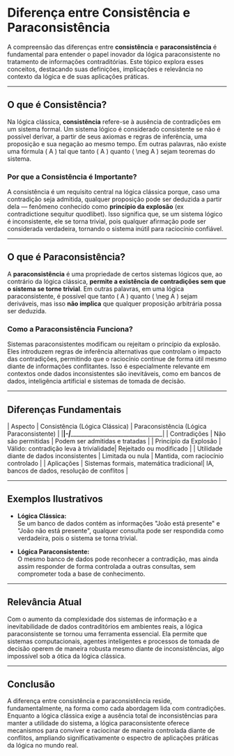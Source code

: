 
# Diferença entre Consistência e Paraconsistência

A compreensão das diferenças entre **consistência** e **paraconsistência** é fundamental para entender o papel inovador da lógica paraconsistente no tratamento de informações contraditórias. Este tópico explora esses conceitos, destacando suas definições, implicações e relevância no contexto da lógica e de suas aplicações práticas.

___

## O que é Consistência?

Na lógica clássica, **consistência** refere-se à ausência de contradições em um sistema formal. Um sistema lógico é considerado consistente se não é possível derivar, a partir de seus axiomas e regras de inferência, uma proposição e sua negação ao mesmo tempo. Em outras palavras, não existe uma fórmula \( A \) tal que tanto \( A \) quanto \( \neg A \) sejam teoremas do sistema.

### Por que a Consistência é Importante?

A consistência é um requisito central na lógica clássica porque, caso uma contradição seja admitida, qualquer proposição pode ser deduzida a partir dela — fenômeno conhecido como **princípio da explosão** (ex contradictione sequitur quodlibet). Isso significa que, se um sistema lógico é inconsistente, ele se torna trivial, pois qualquer afirmação pode ser considerada verdadeira, tornando o sistema inútil para raciocínio confiável.

___

## O que é Paraconsistência?

A **paraconsistência** é uma propriedade de certos sistemas lógicos que, ao contrário da lógica clássica, **permite a existência de contradições sem que o sistema se torne trivial**. Em outras palavras, em uma lógica paraconsistente, é possível que tanto \( A \) quanto \( \neg A \) sejam deriváveis, mas isso **não implica** que qualquer proposição arbitrária possa ser deduzida.

### Como a Paraconsistência Funciona?

Sistemas paraconsistentes modificam ou rejeitam o princípio da explosão. Eles introduzem regras de inferência alternativas que controlam o impacto das contradições, permitindo que o raciocínio continue de forma útil mesmo diante de informações conflitantes. Isso é especialmente relevante em contextos onde dados inconsistentes são inevitáveis, como em bancos de dados, inteligência artificial e sistemas de tomada de decisão.

___

## Diferenças Fundamentais

| Aspecto                | Consistência (Lógica Clássica)         | Paraconsistência (Lógica Paraconsistente)      |
|________________________|_______________________________________-|________________________________________________|
| Contradições           | Não são permitidas                     | Podem ser admitidas e tratadas                 |
| Princípio da Explosão  | Válido: contradição leva à trivialidade| Rejeitado ou modificado                        |
| Utilidade diante de dados inconsistentes | Limitada ou nula                   | Mantida, com raciocínio controlado             |
| Aplicações             | Sistemas formais, matemática tradicional| IA, bancos de dados, resolução de conflitos    |

___

## Exemplos Ilustrativos

- **Lógica Clássica:**  
  Se um banco de dados contém as informações "João está presente" e "João não está presente", qualquer consulta pode ser respondida como verdadeira, pois o sistema se torna trivial.

- **Lógica Paraconsistente:**  
  O mesmo banco de dados pode reconhecer a contradição, mas ainda assim responder de forma controlada a outras consultas, sem comprometer toda a base de conhecimento.

___

## Relevância Atual

Com o aumento da complexidade dos sistemas de informação e a inevitabilidade de dados contraditórios em ambientes reais, a lógica paraconsistente se tornou uma ferramenta essencial. Ela permite que sistemas computacionais, agentes inteligentes e processos de tomada de decisão operem de maneira robusta mesmo diante de inconsistências, algo impossível sob a ótica da lógica clássica.

___

## Conclusão

A diferença entre consistência e paraconsistência reside, fundamentalmente, na forma como cada abordagem lida com contradições. Enquanto a lógica clássica exige a ausência total de inconsistências para manter a utilidade do sistema, a lógica paraconsistente oferece mecanismos para conviver e raciocinar de maneira controlada diante de conflitos, ampliando significativamente o espectro de aplicações práticas da lógica no mundo real.


